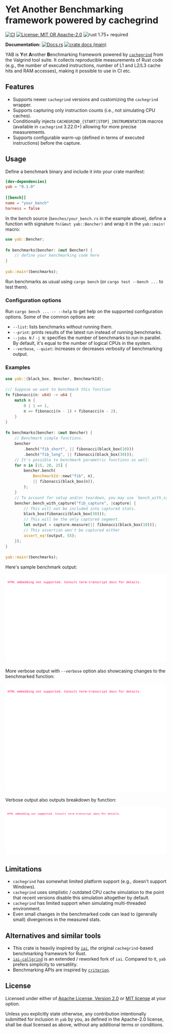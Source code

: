 # Yet Another Benchmarking framework powered by cachegrind

[![CI](https://github.com/slowli/yab/actions/workflows/ci.yml/badge.svg)](https://github.com/slowli/yab/actions/workflows/ci.yml)
[![License: MIT OR Apache-2.0](https://img.shields.io/badge/License-MIT%2FApache--2.0-blue)](https://github.com/slowli/yab#license)
![rust 1.75+ required](https://img.shields.io/badge/rust-1.75+-blue.svg?label=Required%20Rust)

**Documentation:** [![Docs.rs](https://img.shields.io/docsrs/yab.svg)](https://docs.rs/yab/)
[![crate docs (main)](https://img.shields.io/badge/main-yellow.svg?label=docs)](https://slowli.github.io/yab/yab/)

YAB is **Y**et **A**nother **B**enchmarking framework powered by [`cachegrind`] from the Valgrind tool suite.
It collects reproducible measurements of Rust code (e.g., the number of executed instructions,
number of L1 and L2/L3 cache hits and RAM accesses), making it possible to use in CI etc.

## Features

- Supports newer `cachegrind` versions and customizing the `cachegrind` wrapper.
- Supports capturing only instruction counts (i.e., not simulating CPU caches).
- Conditionally injects `CACHEGRIND_{START|STOP}_INSTRUMENTATION` macros (available in `cachegrind`
  3.22.0+) allowing for more precise measurements.
- Supports configurable warm-up (defined in terms of executed instructions) before the capture.

## Usage

Define a benchmark binary and include it into your crate manifest:

```toml
[dev-dependencies]
yab = "0.1.0"

[[bench]]
name = "your_bench"
harness = false
```

In the bench source (`benches/your_bench.rs` in the example above), define a function with signature `fn(&mut yab::Bencher)`
and wrap it in the `yab::main!` macro:

```rust
use yab::Bencher;

fn benchmarks(bencher: &mut Bencher) {
    // define your benchmarking code here
}

yab::main!(benchmarks);
```

Run benchmarks as usual using `cargo bench` (or `cargo test --bench ...` to test them).

### Configuration options

Run `cargo bench ... -- --help` to get help on the supported configuration options. Some of the
common options are:

- `--list`: lists benchmarks without running them.
- `--print`: prints results of the latest run instead of running benchmarks.
- `--jobs N` / `-j N`: specifies the number of benchmarks to run in parallel. By default, it's equal
  to the number of logical CPUs in the system.
- `--verbose`, `--quiet`: increases or decreases verbosity of benchmarking output.

### Examples

```rust
use yab::{black_box, Bencher, BenchmarkId};

/// Suppose we want to benchmark this function
fn fibonacci(n: u64) -> u64 {
    match n {
        0 | 1 => 1,
        n => fibonacci(n - 1) + fibonacci(n - 2),
    }
}

fn benchmarks(bencher: &mut Bencher) {
    // Benchmark simple functions.
    bencher
        .bench("fib_short", || fibonacci(black_box(10)))
        .bench("fib_long", || fibonacci(black_box(30)));
    // It's possible to benchmark parametric functions as well:
    for n in [15, 20, 25] {
        bencher.bench(
            BenchmarkId::new("fib", n),
            || fibonacci(black_box(n)),
        );
    }
    // To account for setup and/or teardown, you may use `bench_with_capture`
    bencher.bench_with_capture("fib_capture", |capture| {
        // This will not be included into captured stats.
        black_box(fibonacci(black_box(30)));
        // This will be the only captured segment.
        let output = capture.measure(|| fibonacci(black_box(10)));
        // This assertion won't be captured either
        assert_eq!(output, 55);
    });
}

yab::main!(benchmarks);
```

Here's sample benchmark output:

![Basic benchmark output](examples/basic.svg)

More verbose output with `--verbose` option also showcasing changes to the benchmarked function:

![Verbose benchmark output](examples/verbose.svg)

Verbose output also outputs breakdown by function:

![Breakdown by function](examples/breakdown.svg)

## Limitations

- `cachegrind` has somewhat limited platform support (e.g., doesn't support Windows).
- `cachegrind` uses simplistic / outdated CPU cache simulation to the point that recent versions
  disable this simulation altogether by default.
- `cachegrind` has limited support when simulating multi-threaded environment.
- Even small changes in the benchmarked code can lead to (generally small) divergences in the measured stats.

## Alternatives and similar tools

- This crate is heavily inspired by [`iai`](https://crates.io/crates/iai), *the* original `cachegrind`-based
  benchmarking framework for Rust.
- [`iai-callgrind`](https://crates.io/crates/iai-callgrind) is an extended / reworked fork of `iai`.
  Compared to it, `yab` prefers simplicity to versatility.
- Benchmarking APIs are inspired by [`criterion`](https://crates.io/crates/criterion).

## License

Licensed under either of [Apache License, Version 2.0](LICENSE-APACHE)
or [MIT license](LICENSE-MIT) at your option.

Unless you explicitly state otherwise, any contribution intentionally submitted
for inclusion in `yab` by you, as defined in the Apache-2.0 license,
shall be dual licensed as above, without any additional terms or conditions.

[`cachegrind`]: https://valgrind.org/docs/manual/cg-manual.html
